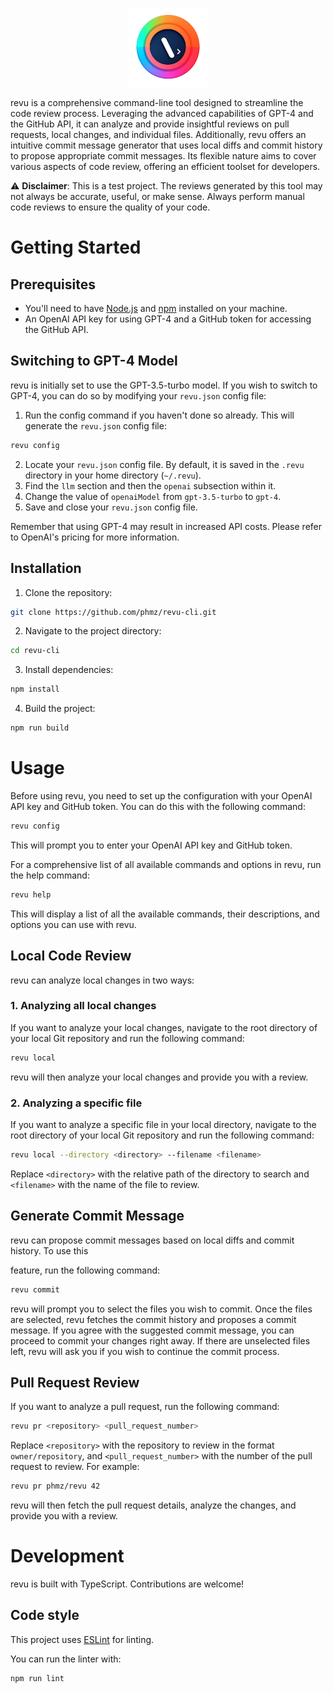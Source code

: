 <p align="center">
  <img src="logo/revu.webp" alt="Logo" width="25%">
</p>

revu is a comprehensive command-line tool designed to streamline the code review process. Leveraging the advanced capabilities of GPT-4 and the GitHub API, it can analyze and provide insightful reviews on pull requests, local changes, and individual files. Additionally, revu offers an intuitive commit message generator that uses local diffs and commit history to propose appropriate commit messages. Its flexible nature aims to cover various aspects of code review, offering an efficient toolset for developers.

⚠️ **Disclaimer**: This is a test project. The reviews generated by this tool may not always be accurate, useful, or make sense. Always perform manual code reviews to ensure the quality of your code.

# Getting Started

## Prerequisites

- You'll need to have [Node.js](https://nodejs.org/en/download/) and [npm](https://www.npmjs.com/get-npm) installed on your machine.
- An OpenAI API key for using GPT-4 and a GitHub token for accessing the GitHub API.

## Switching to GPT-4 Model

revu is initially set to use the GPT-3.5-turbo model. If you wish to switch to GPT-4, you can do so by modifying your `revu.json` config file:

1. Run the config command if you haven't done so already. This will generate the `revu.json` config file:
```bash
revu config
```
2. Locate your `revu.json` config file. By default, it is saved in the `.revu` directory in your home directory (`~/.revu`).
3. Find the `llm` section and then the `openai` subsection within it.
4. Change the value of `openaiModel` from `gpt-3.5-turbo` to `gpt-4`.
5. Save and close your `revu.json` config file.

Remember that using GPT-4 may result in increased API costs. Please refer to OpenAI's pricing for more information.

## Installation

1. Clone the repository:

```bash
git clone https://github.com/phmz/revu-cli.git
```

2. Navigate to the project directory:

```bash
cd revu-cli
```

3. Install dependencies:

```bash
npm install
```

4. Build the project:

```bash
npm run build
```

# Usage

Before using revu, you need to set up the configuration with your OpenAI API key and GitHub token. You can do this with the following command:

```bash
revu config
```

This will prompt you to enter your OpenAI API key and GitHub token.

For a comprehensive list of all available commands and options in revu, run the help command:

```bash
revu help
```
This will display a list of all the available commands, their descriptions, and options you can use with revu.

## Local Code Review

revu can analyze local changes in two ways:

### 1. Analyzing all local changes

If you want to analyze your local changes, navigate to the root directory of your local Git repository and run the following command:

```bash
revu local
```

revu will then analyze your local changes and provide you with a review.

### 2. Analyzing a specific file

If you want to analyze a specific file in your local directory, navigate to the root directory of your local Git repository and run the following command:

```bash
revu local --directory <directory> --filename <filename>
```

Replace `<directory>` with the relative path of the directory to search and `<filename>` with the name of the file to review.

## Generate Commit Message

revu can propose commit messages based on local diffs and commit history. To use this

feature, run the following command:

```bash
revu commit
```

revu will prompt you to select the files you wish to commit. Once the files are selected, revu fetches the commit history and proposes a commit message. If you agree with the suggested commit message, you can proceed to commit your changes right away. If there are unselected files left, revu will ask you if you wish to continue the commit process.

## Pull Request Review

If you want to analyze a pull request, run the following command:

```bash
revu pr <repository> <pull_request_number>
```

Replace `<repository>` with the repository to review in the format `owner/repository`, and `<pull_request_number>` with the number of the pull request to review. For example:

```bash
revu pr phmz/revu 42
```

revu will then fetch the pull request details, analyze the changes, and provide you with a review.

# Development

revu is built with TypeScript. Contributions are welcome!

## Code style

This project uses [ESLint](https://eslint.org/) for linting.

You can run the linter with:

```bash
npm run lint
```
